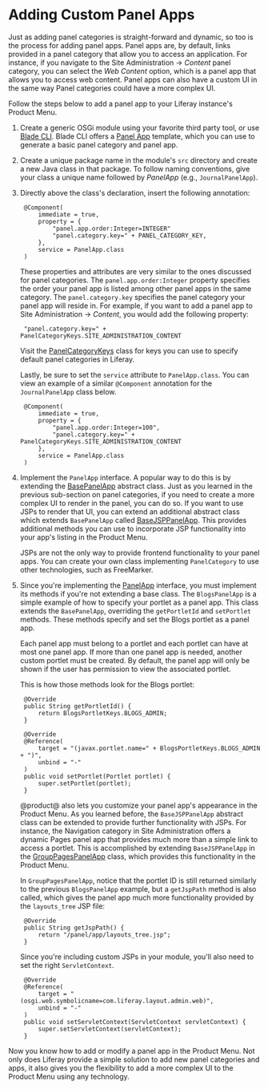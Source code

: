 # Adding Custom Panel Apps [](id=adding-custom-panel-apps)

Just as adding panel categories is straight-forward and dynamic, so too is the
process for adding panel apps. Panel apps are, by default, links provided in a
panel category that allow you to access an application. For instance, if you 
navigate to the Site Administration &rarr; *Content* panel category, you can 
select the *Web Content* option, which is a panel app that allows you to access
web content. Panel apps can also have a custom UI in the same way Panel
categories could have a more complex UI.

Follow the steps below to add a panel app to your Liferay instance's Product
Menu.

1. Create a generic OSGi module using your favorite third party tool, or use
   [Blade CLI](/develop/tutorials/-/knowledge_base/7-0/blade-cli). Blade CLI
   offers a
   [Panel App](/develop/reference/-/knowledge_base/7-0/panel-app-template)
   template, which you can use to generate a basic panel category and panel app.

2. Create a unique package name in the module's `src` directory and create a
   new Java class in that package. To follow naming conventions, give your class
   a unique name followed by *PanelApp* (e.g., `JournalPanelApp`).

3. Directly above the class's declaration, insert the following annotation:

        @Component(
            immediate = true,
            property = {
                "panel.app.order:Integer=INTEGER"
                "panel.category.key=" + PANEL_CATEGORY_KEY,
            },
            service = PanelApp.class
        )

    These properties and attributes are very similar to the ones discussed for
    panel categories. The `panel.app.order:Integer` property specifies the order
    your panel app is listed among other panel apps in the same category. The
    `panel.category.key` specifies the panel category your panel app will reside
    in. For example, if you want to add a panel app to Site Administration
    &rarr; *Content*, you would add the following property:

        "panel.category.key=" + PanelCategoryKeys.SITE_ADMINISTRATION_CONTENT

    Visit the
    [PanelCategoryKeys](@app-ref@/web-experience/latest/javadocs/com/liferay/application/list/constants/PanelCategoryKeys.html)
    class for keys you can use to specify default panel categories in Liferay.

    Lastly, be sure to set the `service` attribute to `PanelApp.class`. You can
    view an example of a similar `@Component` annotation for the
    `JournalPanelApp` class below.

        @Component(
            immediate = true,
            property = {
                "panel.app.order:Integer=100",
                "panel.category.key=" + PanelCategoryKeys.SITE_ADMINISTRATION_CONTENT
            },
            service = PanelApp.class
        )

4. Implement the `PanelApp` interface. A popular way to do this is by
   extending the
   [BasePanelApp](@app-ref@/web-experience/latest/javadocs/com/liferay/application/list/BasePanelApp.html)
   abstract class. Just as you learned in the previous sub-section on panel
   categories, if you need to create a more complex UI to render in the panel, 
   you can do so. If you want to use JSPs to render that UI, you can extend an 
   additional abstract class which extends `BasePanelApp` called 
   [BaseJSPPanelApp](@app-ref@/web-experience/latest/javadocs/com/liferay/application/list/BaseJSPPanelApp.html).
   This provides additional methods you can use to incorporate JSP functionality
   into your app's listing in the Product Menu. 

    JSPs are not the only way to provide frontend functionality to your panel
    apps. You can create your own class implementing `PanelCategory` to use 
    other technologies, such as FreeMarker.

5. Since you're implementing the
   [PanelApp](@app-ref@/web-experience/latest/javadocs/com/liferay/application/list/PanelApp.html)
   interface, you must implement its methods if you're not extending a base 
   class. The `BlogsPanelApp` is a simple example of how to specify your portlet 
   as a panel app. This class extends the `BasePanelApp`, overriding the 
   `getPortletId` and `setPortlet` methods. These methods specify and set the 
   Blogs portlet as a panel app. 

    Each panel app must belong to a portlet and each portlet can have at most one
    panel app. If more than one panel app is needed, another custom portlet must 
    be created. By default, the panel app will only be shown if the user has 
    permission to view the associated portlet.

    This is how those methods look for the Blogs portlet:

        @Override
        public String getPortletId() {
            return BlogsPortletKeys.BLOGS_ADMIN;
        }

        @Override
        @Reference(
            target = "(javax.portlet.name=" + BlogsPortletKeys.BLOGS_ADMIN + ")",
            unbind = "-"
        )
        public void setPortlet(Portlet portlet) {
            super.setPortlet(portlet);
        }

    @product@ also lets you customize your panel app's appearance in the Product 
    Menu. As you learned before, the `BaseJSPPanelApp` abstract class can be 
    extended to provide further functionality with JSPs. For instance, the
    Navigation category in Site Administration offers a dynamic Pages panel app
    that provides much more than a simple link to access a portlet. This is
    accomplished by extending `BaseJSPPanelApp` in the
    [GroupPagesPanelApp](@app-ref@/web-experience/latest/javadocs/com/liferay/layout/admin/web/internal/application/list/GroupPagesPanelApp.html)
    class, which provides this functionality in the Product Menu.

    In `GroupPagesPanelApp`, notice that the portlet ID is still returned
    similarly to the previous `BlogsPanelApp` example, but a `getJspPath` method
    is also called, which gives the panel app much more functionality provided
    by the `layouts_tree` JSP file:

        @Override
        public String getJspPath() {
            return "/panel/app/layouts_tree.jsp";
        }

    <!-- Elaborate more on JSP! -Cody -->

    Since you're including custom JSPs in your module, you'll also need to set
    the right `ServletContext`.

        @Override
        @Reference(
            target = "(osgi.web.symbolicname=com.liferay.layout.admin.web)",
            unbind = "-"
        )
        public void setServletContext(ServletContext servletContext) {
            super.setServletContext(servletContext);
        }

Now you know how to add or modify a panel app in the Product Menu. Not only does
Liferay provide a simple solution to add new panel categories and apps, it also
gives you the flexibility to add a more complex UI to the Product Menu using
any technology.

